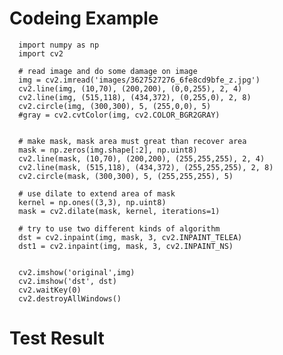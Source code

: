 # Codeing Example

      import numpy as np
      import cv2

      # read image and do some damage on image
      img = cv2.imread('images/3627527276_6fe8cd9bfe_z.jpg')
      cv2.line(img, (10,70), (200,200), (0,0,255), 2, 4)
      cv2.line(img, (515,118), (434,372), (0,255,0), 2, 8)
      cv2.circle(img, (300,300), 5, (255,0,0), 5)
      #gray = cv2.cvtColor(img, cv2.COLOR_BGR2GRAY)


      # make mask, mask area must great than recover area
      mask = np.zeros(img.shape[:2], np.uint8)
      cv2.line(mask, (10,70), (200,200), (255,255,255), 2, 4)
      cv2.line(mask, (515,118), (434,372), (255,255,255), 2, 8)
      cv2.circle(mask, (300,300), 5, (255,255,255), 5)

      # use dilate to extend area of mask
      kernel = np.ones((3,3), np.uint8)
      mask = cv2.dilate(mask, kernel, iterations=1)

      # try to use two different kinds of algorithm
      dst = cv2.inpaint(img, mask, 3, cv2.INPAINT_TELEA)
      dst1 = cv2.inpaint(img, mask, 3, cv2.INPAINT_NS)


      cv2.imshow('original',img)
      cv2.imshow('dst', dst)
      cv2.waitKey(0)
      cv2.destroyAllWindows()
        
# Test Result
